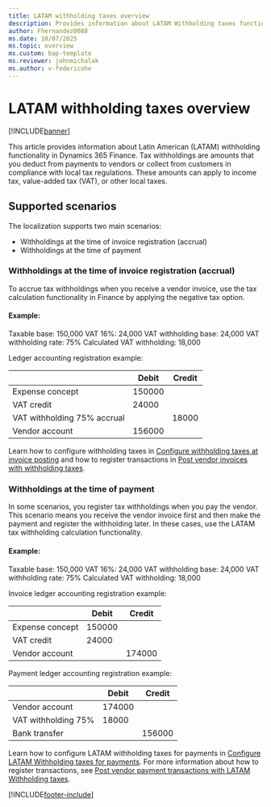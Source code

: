 ```yaml
---
title: LATAM withholding taxes overview
description: Provides information about LATAM Withholding taxes functionality.
author: Fhernandez0088
ms.date: 10/07/2025
ms.topic: overview
ms.custom: bap-template
ms.reviewer: johnmichalak
ms.author: v-federicohe
---
```


# LATAM withholding taxes overview 

[!INCLUDE[banner](../../includes/banner.md)]

This article provides information about Latin American (LATAM) withholding functionality in Dynamics 365 Finance. Tax withholdings are amounts that you deduct from payments to vendors or collect from customers in compliance with local tax regulations. These amounts can apply to income tax, value-added tax (VAT), or other local taxes.

## Supported scenarios

The localization supports two main scenarios:
- Withholdings at the time of invoice registration (accrual)
- Withholdings at the time of payment

### Withholdings at the time of invoice registration (accrual)

To accrue tax withholdings when you receive a vendor invoice, use the tax calculation functionality in Finance by applying the negative tax option.

#### Example:

Taxable base: 150,000
VAT 16%: 24,000
VAT withholding base: 24,000
VAT withholding rate: 75%
Calculated VAT withholding: 18,000

Ledger accounting registration example:

| &nbsp;  | Debit | Credit |
| ------------- |--------|--------|
| Expense concept | 150000| |
| VAT credit      | 24000| |
| VAT withholding 75% accrual |     |18000 |
| Vendor account | 156000 |

Learn how to configure withholding taxes in [Configure withholding taxes at invoice posting](ltm-configure-withholdings-inovice.md) and how to register transactions in [Post vendor invoices with withholding taxes](ltm-post-invoice-withholdings.md).

### Withholdings at the time of payment

In some scenarios, you register tax withholdings when you pay the vendor. This scenario means you receive the vendor invoice first and then make the payment and register the withholding later. In these cases, use the LATAM tax withholding calculation functionality.

#### Example:

Taxable base: 150,000
VAT 16%: 24,000
VAT withholding base: 24,000
VAT withholding rate: 75%
Calculated VAT withholding: 18,000

Invoice ledger accounting registration example:

| &nbsp;  | Debit | Credit |
| ------------- |--------|--------|
| Expense concept | 150000| |
| VAT credit      | 24000| |
| Vendor account ||174000|

Payment ledger accounting registration example:

| &nbsp;  | Debit | Credit |
| ------------- |--------|--------|
| Vendor account | 174000| |
| VAT withholding 75% | 18000| |
| Bank transfer ||156000|

Learn how to configure LATAM withholding taxes for payments in [Configure LATAM Withholding taxes for payments](ltm-configure-latam-withholding-taxes.md). For more information about how to register transactions, see [Post vendor payment transactions with LATAM Withholding taxes](ltm-post-payment-latam-withholding-taxes.md).

[!INCLUDE[footer-include](../../../includes/footer-banner.md)]

